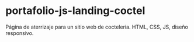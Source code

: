 # portafolio-js-landing-coctel
Página de aterrizaje para un sitio web de coctelería. HTML, CSS, JS, diseño responsivo.
